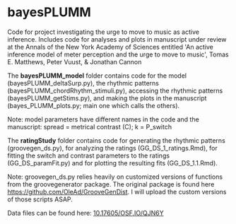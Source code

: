 # bayesPLUMM
Code for project investigating the urge to move to music as active inference.
Includes code for analyses and plots in manuscript under review at the Annals of the New York Academy of Sciences entitled 'An active inference model of meter perception and the urge to move to music', Tomas E. Matthews, Peter Vuust, & Jonathan Cannon


The **bayesPLUMM_model** folder contains code for the model (bayesPLUMM_deltaSurp.py), the rhythmic patterns (bayesPLUMM_chordRhythm_stimuli.py), accessing the rhythmic patterns (bayesPLUMM_getStims.py), and making the plots in the manuscript (bayes_PLUMM_plots.py; main one which calls the others).

Note: model parameters have different names in the code and the manuscript: spread = metrical contrast (C); k = P_switch

The **ratingStudy** folder contains code for generating the rhythmic patterns (groovegen_ds.py), for analyzing the ratings (GG_DS_1_ratings.Rmd), for fitting the switch and contrast parameters to the ratings (GG_DS_paramFit.py) and for plotting the resulting fits (GG_DS_1.1.Rmd).

Note: groovegen_ds.py relies heavily on customized versions of functions from the groovegenerator package. The original package is found here https://github.com/OleAd/GrooveGenDist. I will upload the custom versions of those scripts ASAP. 


Data files can be found here: [10.17605/OSF.IO/QJN6Y](https://osf.io/qjn6y/files/osfstorage)
